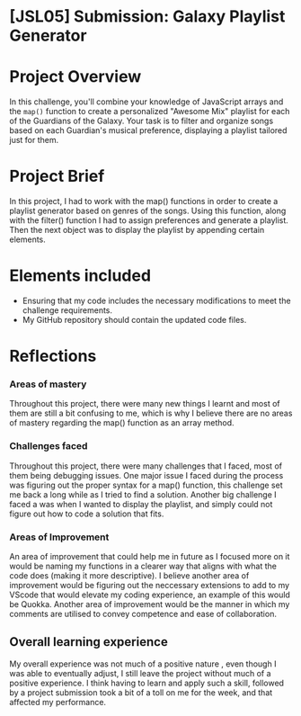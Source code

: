 # [JSL05] Submission: Galaxy Playlist Generator


# Project Overview
In this challenge, you'll combine your knowledge of JavaScript arrays and the `map()` function to create a personalized "Awesome Mix" playlist for each of the Guardians of the Galaxy. Your task is to filter and organize songs based on each Guardian's musical preference, displaying a playlist tailored just for them.

# Project Brief
In this project, I had to work with the map() functions in order to create a playlist generator based on genres of the songs. Using this function, along with the filter() function I had to assign preferences and generate a playlist. Then the next object was to display the playlist by appending certain elements.

# Elements included 
- Ensuring that my code includes the necessary modifications to meet the challenge requirements.
- My GitHub repository should contain the updated code files.

# Reflections 

### Areas of mastery 
Throughout this project, there were many new things I learnt and most of them are still a bit confusing to me, which is why I believe there are no areas of mastery regarding the map() function as an array method.

### Challenges faced 
Throughout this project, there were many challenges that I faced, most of them being debugging issues. One major issue I faced during the process was figuring out the proper syntax for a map() function, this challenge set me back a long while as I tried to find a solution. Another big challenge I faced a was when I wanted to display the playlist, and simply could not figure out how to code a solution that fits.  

### Areas of Improvement 
An area of improvement that could help me in future as I focused more on it would be naming my functions in a clearer way that aligns with what the code does (making it more descriptive). I believe another area of improvement would be figuring out the neccessary extensions to add to my VScode that would elevate my coding experience, an example of this would be Quokka. Another area of improvement would be the manner in which my comments are utilised to convey competence and ease of collaboration. 

## Overall learning experience
My overall experience was not much of a positive nature , even though I was able to eventually adjust, I still leave the project without much of a positive experience. I think having to learn and apply such a skill, followed by a project submission took a bit of a toll on me for the week, and that affected my performance. 




